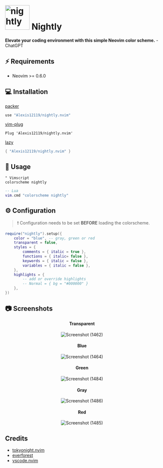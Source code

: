 # <img src="https://user-images.githubusercontent.com/74944536/214324244-9fc431df-73b3-4472-b90b-8c14a5cd17a5.png" alt="nightly" width="80"/> Nightly

**Elevate your coding environment with this simple Neovim color scheme.** - ChatGPT
 
## ⚡️ Requirements

- Neovim >= 0.6.0

## 💻 Installation

[packer](https://github.com/wbthomason/packer.nvim)

```lua
use "Alexis12119/nightly.nvim"
```

[vim-plug](https://github.com/junegunn/vim-plug)

```vim
Plug 'Alexis12119/nightly.nvim'
```

[lazy](https://github.com/folke/lazy.nvim)

```lua
{ "Alexis12119/nightly.nvim" }
```

## 🚀 Usage

```vim
" Vimscript
colorscheme nightly
```

```lua
-- Lua
vim.cmd "colorscheme nightly"
```

## ⚙️ Configuration

> ❗️ Configuration needs to be set **BEFORE** loading the colorscheme.

```lua
require("nightly").setup({
    color = "blue", -- gray, green or red
    transparent = false,
    styles = {
        comments = { italic = true },
        functions = { italic= false },
        keywords = { italic = false },
        variables = { italic = false },
    },
    highlights = {
        -- add or override highlights
        -- Normal = { bg = "#000000" }
    },
})
```

## 📷 Screenshots
<div align="center">

#### Transparent
![Screenshot (1462)](https://user-images.githubusercontent.com/74944536/216761754-ee485ded-53ff-472b-b9fb-0e782c34a523.png)
#### Blue
![Screenshot (1464)](https://user-images.githubusercontent.com/74944536/216761731-945f1493-2728-4dc4-a065-68ae17f3beb3.png)
#### Green
![Screenshot (1484)](https://user-images.githubusercontent.com/74944536/216761734-73593990-2643-4d2a-a19f-84eec16b135a.png)
#### Gray
![Screenshot (1486)](https://user-images.githubusercontent.com/74944536/216761750-582dff37-2706-48c5-b172-fc8600980eaa.png)
#### Red
![Screenshot (1485)](https://user-images.githubusercontent.com/74944536/216761740-f709b93d-b787-434d-8cfa-23771654e1a6.png)

</div>

## Credits
* [tokyonight.nvim](https://github.com/folke/tokyonight.nvim)
* [everforest](https://github.com/sainnhe/everforest)
* [vscode.nvim](https://github.com/Mofiqul/vscode.nvim)
